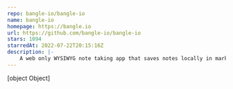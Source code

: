 ```yaml
---
repo: bangle-io/bangle-io
name: bangle-io
homepage: https://bangle.io
url: https://github.com/bangle-io/bangle-io
stars: 1094
starredAt: 2022-07-22T20:15:16Z
description: |-
    A web only WYSIWYG note taking app that saves notes locally in markdown format.
---
```


[object Object]

